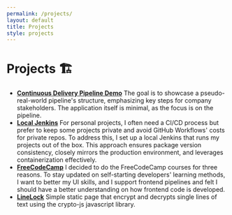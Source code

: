 ```yaml
---
permalink: /projects/
layout: default
title: Projects
style: projects
---
```


# Projects 🏗️

* **[Continuous Delivery Pipeline Demo](https://github.com/nickstanley574/Continuous-Delivery-Pipeline-Demo)** The goal is to showcase a pseudo-real-world pipeline's structure, emphasizing key steps for company stakeholders. The application itself is minimal, as the focus is on the pipeline.
* **[Local Jenkins](https://github.com/nickstanley574/local-jenkins)** For personal projects, I often need a CI/CD process but prefer to keep some projects private and avoid GitHub Workflows' costs for private repos. To address this, I set up a local Jenkins that runs my projects out of the box. This approach ensures package version consistency, closely mirrors the production environment, and leverages containerization effectively.
* **[FreeCodeCamp](https://github.com/nickstanley574/freeCodeCampProjects)** I decided to do the FreeCodeCamp courses for three reasons. To stay updated on self-starting developers' learning methods, I want to better my UI skills, and I support frontend pipelines and felt I should have a better understanding on how frontend code is developed.
* **[LineLock](https://github.com/nickstanley574/linelock)** Simple static page that encrypt and decrypts single lines of text using the crypto-js javascript library.

